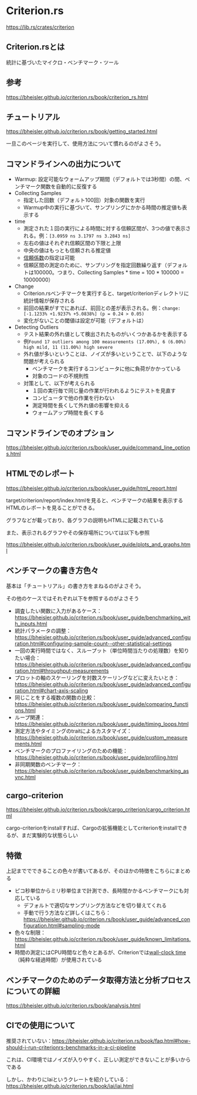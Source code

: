 # Criterion.rs

https://lib.rs/crates/criterion

## Criterion.rsとは

統計に基づいたマイクロ・ベンチマーク・ツール

## 参考

https://bheisler.github.io/criterion.rs/book/criterion_rs.html

## チュートリアル

https://bheisler.github.io/criterion.rs/book/getting_started.html

一旦このページを実行して、使用方法について慣れるのがよさそう。

## コマンドラインへの出力について

- Warmup: 設定可能なウォームアップ期間（デフォルトでは3秒間）の間、ベンチマーク関数を自動的に反復する
- Collecting Samples
    - 指定した回数（デフォルト100回）対象の関数を実行
    - Warmup中の実行に基づいて、サンプリングにかかる時間の推定値も表示する
- time
    - 測定された１回の実行による時間に対する信頼区間が、3つの値で表示される。例：`[3.0959 ns 3.1797 ns 3.2843 ns]`
    - 左右の値はそれぞれ信頼区間の下限と上限
    - 中央の値はもっとも信頼される推定値
    - [信頼係数](https://bellcurve.jp/statistics/course/8893.html)の指定は可能
    - 信頼区間の測定のために、サンプリングを指定回数繰り返す（デフォルトは100000。つまり、Collecting Samples * time = 100 * 100000 = 10000000）
- Change
    - Criterion.rsベンチマークを実行すると、target/criterionディレクトリに統計情報が保存される
    - 前回の結果がすでにあれば、前回との差が表示される。例：`change: [-1.1233% +1.9237% +5.0838%] (p = 0.24 > 0.05)`
    - 変化がないことの閾値は設定が可能（デフォルトは）
- Detecting Outliers
    - テスト結果の外れ値として検出されたものがいくつかあるかを表示する
    - 例`Found 17 outliers among 100 measurements (17.00%), 6 (6.00%) high mild, 11 (11.00%) high severe`
    - 外れ値が多いということは、ノイズが多いということで、以下のような問題が考えられる
        - ベンチマークを実行するコンピュータに他に負荷がかかっている
        - 対象のコードの不規則性
    - 対策として、以下が考えられる
        - １回の実行毎で同じ量の作業が行われるようにテストを見直す
        - コンピュータで他の作業を行わない
        - 測定時間を長くして外れ値の影響を抑える
        - ウォームアップ時間を長くする

## コマンドラインでのオプション

https://bheisler.github.io/criterion.rs/book/user_guide/command_line_options.html

## HTMLでのレポート

https://bheisler.github.io/criterion.rs/book/user_guide/html_report.html

target/criterion/report/index.htmlを見ると、ベンチマークの結果を表示するHTMLのレポートを見ることができる。

グラフなどが載っており、各グラフの説明もHTMLに記載されている

また、表示されるグラフやその保存場所については以下も参照

https://bheisler.github.io/criterion.rs/book/user_guide/plots_and_graphs.html

## ベンチマークの書き方色々

基本は「チュートリアル」の書き方をまねるのがよさそう。

その他のケースではそれぞれ以下を参照するのがよさそう

- 調査したい関数に入力があるケース：https://bheisler.github.io/criterion.rs/book/user_guide/benchmarking_with_inputs.html
- 統計パラメータの調整：https://bheisler.github.io/criterion.rs/book/user_guide/advanced_configuration.html#configuring-sample-count--other-statistical-settings
- 一回の実行時間ではなく、スループット（単位時間当たりの処理数）を知りたい場合：https://bheisler.github.io/criterion.rs/book/user_guide/advanced_configuration.html#throughput-measurements
- プロットの軸のスケーリングを対数スケーリングなどに変えたいとき：https://bheisler.github.io/criterion.rs/book/user_guide/advanced_configuration.html#chart-axis-scaling
- 同じことをする複数の関数の比較：https://bheisler.github.io/criterion.rs/book/user_guide/comparing_functions.html
- ループ関連：https://bheisler.github.io/criterion.rs/book/user_guide/timing_loops.html
- 測定方法やタイミングのtraitによるカスタマイズ：https://bheisler.github.io/criterion.rs/book/user_guide/custom_measurements.html
- ベンチマークのプロファイリングのための機能：https://bheisler.github.io/criterion.rs/book/user_guide/profiling.html
- 非同期関数のベンチマーク：https://bheisler.github.io/criterion.rs/book/user_guide/benchmarking_async.html

## cargo-criterion

https://bheisler.github.io/criterion.rs/book/cargo_criterion/cargo_criterion.html

cargo-criterionをinstallすれば、Cargoの拡張機能としてcriterionをinstallできるが、まだ実験的な状態らしい

## 特徴

上記まででできることの色々が書いてあるが、そのほかの特徴をこちらにまとめる

- ピコ秒単位からミリ秒単位まで計測でき、長時間かかるベンチマークにも対応している
    - デフォルトで適切なサンプリング方法などを切り替えてくれる
    - 手動で行う方法など詳しくはこちら：https://bheisler.github.io/criterion.rs/book/user_guide/advanced_configuration.html#sampling-mode
- 色々な制限：https://bheisler.github.io/criterion.rs/book/user_guide/known_limitations.html
- 時間の測定にはCPU時間など色々とあるが、Criterionでは[wall-clock time](https://en.wikipedia.org/wiki/Elapsed_real_time)（純粋な経過時間）が使用されている

## ベンチマークのためのデータ取得方法と分析プロセスについての詳細

https://bheisler.github.io/criterion.rs/book/analysis.html

## CIでの使用について

推奨されていない：https://bheisler.github.io/criterion.rs/book/faq.html#how-should-i-run-criterionrs-benchmarks-in-a-ci-pipeline

これは、CI環境ではノイズが入りやすく、正しい測定ができないことが多いからである

しかし、かわりにIaiというクレートを紹介している：https://bheisler.github.io/criterion.rs/book/iai/iai.html

